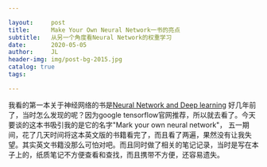 ```yaml
---

layout:     post
title:      Make Your Own Neural Network一书的亮点
subtitle:   从另一个角度看Neural Network的权重学习
date:       2020-05-05
author:     JL
header-img: img/post-bg-2015.jpg
catalog: true
tags:

---
```




我看的第一本关于神经网络的书是[Neural Network and Deep learning](http://neuralnetworksanddeeplearning.com/) 好几年前了，当时怎么发现的呢？因为google tensorflow官网推荐，所以就去看了。今天要谈的这本书吸引我的是它的名字"Mark your own neural network"， 五一期间，花了几天时间将这本英文版的书籍看完了，而且看了两遍，果然没有让我失望。其实英文书籍没那么可怕对吧。而且同时做了相关的笔记记录，当时是写在本子上的，纸质笔记不方便查看和查找，而且携带不方便，还容易遗失。